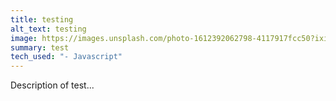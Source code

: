```yaml
---
title: testing
alt_text: testing
image: https://images.unsplash.com/photo-1612392062798-4117917fcc50?ixid=MnwxMjA3fDF8MHxwaG90by1wYWdlfHx8fGVufDB8fHx8&ixlib=rb-1.2.1&auto=format&fit=crop&w=1350&q=80
summary: test
tech_used: "- Javascript"
---
```


Description of test...